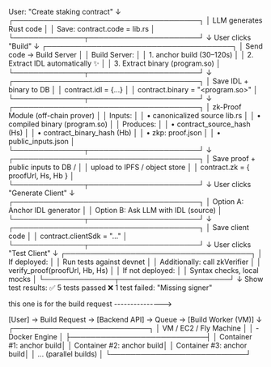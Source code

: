 User: "Create staking contract"
↓
┌─────────────────────────────────────┐
│ LLM generates Rust code │
│ Save: contract.code = lib.rs │
└──────────────┬──────────────────────┘
↓
User clicks "Build"
↓
┌─────────────────────────────────────┐
│ Send code → Build Server            │
│ Build Server:                       │
│  1. anchor build (30–120s)          │
│  2. Extract IDL automatically ✨    │
│  3. Extract binary (program.so)     │
└──────────────┬──────────────────────┘
↓
┌─────────────────────────────────────┐
│ Save IDL + binary to DB             │
│ contract.idl = {...}                │
│ contract.binary = "<program.so>"    │
└──────────────┬──────────────────────┘
               ↓
┌─────────────────────────────────────┐
│ zk-Proof Module (off-chain prover)  │
│ Inputs:                             │
│   • canonicalized source lib.rs     │
│   • compiled binary (program.so)    │
│ Produces:                           │
│   • contract_source_hash (Hs)       │
│   • contract_binary_hash (Hb)       │
│   • zkp: proof.json                 │
│   • public_inputs.json              │
└──────────────┬──────────────────────┘
               ↓
┌─────────────────────────────────────┐
│ Save proof + public inputs to DB /  │
│ upload to IPFS / object store       │
│ contract.zk = { proofUrl, Hs, Hb }  │
└──────────────┬──────────────────────┘
↓
User clicks "Generate Client"
↓
┌─────────────────────────────────────┐
│ Option A: Anchor IDL generator      │
│ Option B: Ask LLM with IDL (source) │
└──────────────┬──────────────────────┘
↓
┌─────────────────────────────────────┐
│ Save client code │
│ contract.clientSdk = "..." │
└──────────────┬──────────────────────┘
↓
User clicks "Test Client"
↓
┌─────────────────────────────────────┐
│ If deployed:                        │
│   Run tests against devnet          │
│   Additionally: call zkVerifier     │
│     verify_proof(proofUrl, Hb, Hs)  │
│ If not deployed:                    │
│   Syntax checks, local mocks        │
└──────────────┬──────────────────────┘
↓
Show test results:
✅ 5 tests passed
❌ 1 test failed: "Missing signer"

this one is for the build request --------------->

[User] → Build Request → [Backend API] → Queue → [Build Worker (VM)]
↓
┌───────────────────────────┐
│ VM / EC2 / Fly Machine │
│ - Docker Engine │
├───────────────────────────┤
│ Container #1: anchor build│
│ Container #2: anchor build│
│ Container #3: anchor build│
│ ... (parallel builds) │
└───────────────────────────┘
